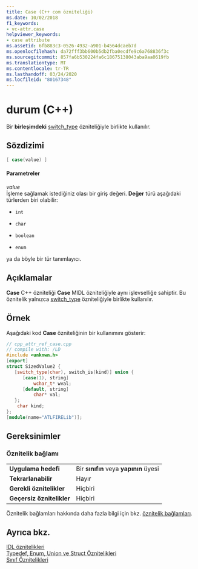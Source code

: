 ```yaml
---
title: Case (C++ com özniteliği)
ms.date: 10/02/2018
f1_keywords:
- vc-attr.case
helpviewer_keywords:
- case attribute
ms.assetid: 6fb883c3-0526-4932-a901-b4564dcaeb7d
ms.openlocfilehash: da72fff3bb600b5db2fba0ecdfe9c6a768836f3c
ms.sourcegitcommit: 857fa6b530224fa6c18675138043aba9aa0619fb
ms.translationtype: MT
ms.contentlocale: tr-TR
ms.lasthandoff: 03/24/2020
ms.locfileid: "80167348"
---
```

# <a name="case-c"></a>durum (C++)

Bir **birleşimdeki** [switch_type](switch-type.md) özniteliğiyle birlikte kullanılır.

## <a name="syntax"></a>Sözdizimi

```cpp
[ case(value) ]
```

#### <a name="parameters"></a>Parametreler

*value*<br/>
İşleme sağlamak istediğiniz olası bir giriş değeri. **Değer** türü aşağıdaki türlerden biri olabilir:

- `int`

- `char`

- `boolean`

- `enum`

ya da böyle bir tür tanımlayıcı.

## <a name="remarks"></a>Açıklamalar

**Case** C++ özniteliği **Case** MIDL özniteliğiyle aynı işlevselliğe sahiptir. Bu öznitelik yalnızca [switch_type](switch-type.md) özniteliğiyle birlikte kullanılır.

## <a name="example"></a>Örnek

Aşağıdaki kod **Case** özniteliğinin bir kullanımını gösterir:

```cpp
// cpp_attr_ref_case.cpp
// compile with: /LD
#include <unknwn.h>
[export]
struct SizedValue2 {
   [switch_type(char), switch_is(kind)] union {
      [case(1), string]
          wchar_t* wval;
      [default, string]
          char* val;
   };
    char kind;
};
[module(name="ATLFIRELib")];
```

## <a name="requirements"></a>Gereksinimler

### <a name="attribute-context"></a>Öznitelik bağlamı

|||
|-|-|
|**Uygulama hedefi**|Bir **sınıfın** veya **yapının** üyesi|
|**Tekrarlanabilir**|Hayır|
|**Gerekli öznitelikler**|Hiçbiri|
|**Geçersiz öznitelikler**|Hiçbiri|

Öznitelik bağlamları hakkında daha fazla bilgi için bkz. [öznitelik bağlamları](cpp-attributes-com-net.md#contexts).

## <a name="see-also"></a>Ayrıca bkz.

[IDL öznitelikleri](idl-attributes.md)<br/>
[Typedef, Enum, Union ve Struct Öznitelikleri](typedef-enum-union-and-struct-attributes.md)<br/>
[Sınıf Öznitelikleri](class-attributes.md)
